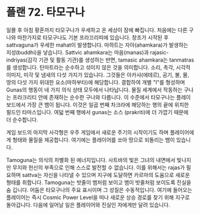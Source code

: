 # 플랜 72. 타모구나

일몰 후 아침 황혼까지 타모구나가 우세하고 온 세상이 잠에 빠집니다. 처음에는 다른 구나와 마찬가지로 타모구나도 기본 프라끄리띠에 있습니다. 창조가 시작된 후 sattvaguna가 우세한 mahat이 발생합니다. 마하트는 자아(ahamkara)가 발생하는 지성(buddhi)을 낳습니다. Sattvic ahamkara는 마음(manas)과 rajasic-indriyas(감각 기관 및 활동 기관)를 생성하는 반면, tamasic ahamkara는 tanmatras를 생성합니다. 탄마트라는 순수하고 섞이지 않은 것을 의미합니다. 소리, 촉각, 시각적 이미지, 미각 및 냄새의 다섯 가지가 있습니다. 그것들은 아카샤(에테르), 공기, 불, 물, 땅의 다섯 가지 위대한 요소(마하부타)에 해당합니다. 결합하여 개별 "I"를 형성하며 Gunas의 행동이 네 가지 의식 상태 모두에서 나타납니다. 물질 세계에서 작동하는 구나는 프라크리티 안에 존재하는 순수한 구나와 다릅니다. 이 수준에서 타모구나는 플레이 보드에서 가장 큰 뱀이 됩니다. 이것은 일곱 번째 차크라에 해당하는 행의 끝에 위치한 필드인 타마스입니다. 여덟 번째 행에서 gunas는 소스 (prakriti)에 더 가깝기 때문에 더 순수합니다.

게임 보드의 마지막 사각형은 우주 게임에서 새로운 주기의 시작이기도 하며 플레이어에게 형태와 물질을 제공합니다. 여기에는 플레이어를 쏘아 땅으로 되돌리는 뱀이 있습니다.

Tamoguna는 의식의 차별화 된 에너지입니다. 사트바의 빛은 그녀의 내면에서 빛나지만 무지와 헌신의 부족으로 인해 스스로 발전할 수 없습니다. 이를 위해서는 rajas가 필요하며 sattva는 자신을 나타낼 수 있으며 지구에 도달하면 카르마의 도움으로 새로운 형태를 취합니다. Tamoguna는 밧줄이 뱀처럼 보이고 뱀이 밧줄처럼 보이도록 진실을 숨 깁니다. 어둠은 타모구나의 주요 표시이며 그 성질은 수동적입니다. 여기에 들어오는 플레이어는 즉시 Cosmic Power Level을 떠나 새로운 상승 경로를 찾기 위해 지구로 돌아갑니다. 다음에 일어날 일은 플레이어와 진실인 자에게만 달려 있습니다.
